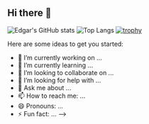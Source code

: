 ## Hi there 👋

![Edgar's GitHub stats](https://github-readme-stats.vercel.app/api?username=EdGomes234&theme=monokai&show_icons=true)
![Top Langs](https://github-readme-stats.vercel.app/api/top-langs/?username=EdGomes234&layout=compact)
[![trophy](https://github-profile-trophy.vercel.app/?username=EdGomes234&theme=onedark)](https://github.com/ryo-ma/github-profile-trophy)


Here are some ideas to get you started:

- 🔭 I’m currently working on ...
- 🌱 I’m currently learning ...
- 👯 I’m looking to collaborate on ...
- 🤔 I’m looking for help with ...
- 💬 Ask me about ...
- 📫 How to reach me: ...
- 😄 Pronouns: ...
- ⚡ Fun fact: ...
-->
